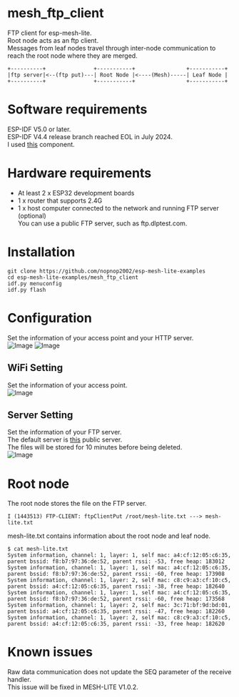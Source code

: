 # mesh_ftp_client
FTP client for esp-mesh-lite.   
Root node acts as an ftp client.   
Messages from leaf nodes travel through inter-node communication to reach the root node where they are merged.   
```
+----------+               +-----------+                +-----------+
|ftp server|<--(ftp put)---| Root Node |<----(Mesh)-----| Leaf Node |
+----------+               +-----------+                +-----------+
```

# Software requirements
ESP-IDF V5.0 or later.   
ESP-IDF V4.4 release branch reached EOL in July 2024.   
I used [this](https://github.com/nopnop2002/esp-idf-ftpClient) component.   

# Hardware requirements
- At least 2 x ESP32 development boards
- 1 x router that supports 2.4G
- 1 x host computer connected to the network and running FTP server (optional)   
	You can use a public FTP server, such as ftp.dlptest.com.   

# Installation
```
git clone https://github.com/nopnop2002/esp-mesh-lite-examples
cd esp-mesh-lite-examples/mesh_ftp_client
idf.py menuconfig
idf.py flash
```

# Configuration   
Set the information of your access point and your HTTP server.   
![Image](https://github.com/user-attachments/assets/28ee4b1b-541a-4bc0-9d20-4c70e0e60452)
![Image](https://github.com/user-attachments/assets/218ee65f-d94c-403d-b576-dc82eb8db4e7)

## WiFi Setting
Set the information of your access point.   
![Image](https://github.com/user-attachments/assets/3c873f51-cb79-4ae2-b980-1d49ea2f9245)

## Server Setting
Set the information of your FTP server.   
The default server is [this](https://dlptest.com/ftp-test/) public server.   
The files will be stored for 10 minutes before being deleted.   
![Image](https://github.com/user-attachments/assets/54e845bf-9c3e-4db6-8fa6-7e17cdcaac79)

# Root node
The root node stores the file on the FTP server.
```
I (1443513) FTP-CLIENT: ftpClientPut /root/mesh-lite.txt ---> mesh-lite.txt
```


mesh-lite.txt contains information about the root node and leaf node.   
```
$ cat mesh-lite.txt
System information, channel: 1, layer: 1, self mac: a4:cf:12:05:c6:35, parent bssid: f8:b7:97:36:de:52, parent rssi: -53, free heap: 183012
System information, channel: 1, layer: 1, self mac: a4:cf:12:05:c6:35, parent bssid: f8:b7:97:36:de:52, parent rssi: -60, free heap: 173908
System information, channel: 1, layer: 2, self mac: c8:c9:a3:cf:10:c5, parent bssid: a4:cf:12:05:c6:35, parent rssi: -38, free heap: 182640
System information, channel: 1, layer: 1, self mac: a4:cf:12:05:c6:35, parent bssid: f8:b7:97:36:de:52, parent rssi: -60, free heap: 173568
System information, channel: 1, layer: 2, self mac: 3c:71:bf:9d:bd:01, parent bssid: a4:cf:12:05:c6:35, parent rssi: -47, free heap: 182260
System information, channel: 1, layer: 2, self mac: c8:c9:a3:cf:10:c5, parent bssid: a4:cf:12:05:c6:35, parent rssi: -33, free heap: 182620
```

# Known issues   
Raw data communication does not update the SEQ parameter of the receive handler.   
This issue will be fixed in MESH-LITE V1.0.2.   
